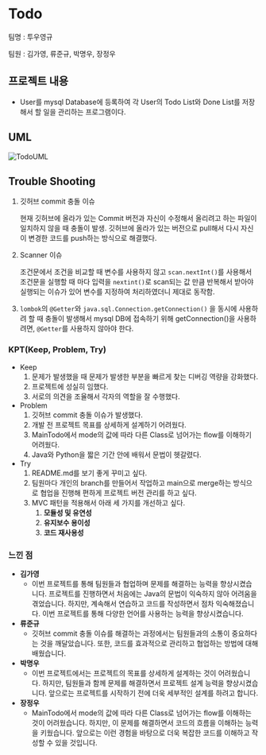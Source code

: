 # Todo

팀명 : 투우영규

팀원 : 김가영, 류준규, 박명우, 장정우

## 프로젝트 내용

- User를 mysql Database에 등록하여 각 User의 Todo List와 Done List를 저장해서 할 일을 관리하는 프로그램이다.

## UML
![TodoUML](https://github.com/JunGyuRyu/FISA_java_project/assets/88473185/398d52c9-3c6c-4fd0-8176-e7187a16cb7e)

## Trouble Shooting

1. 깃허브 commit 충돌 이슈
    
    현재 깃허브에 올라가 있는 Commit 버전과 자신이 수정해서 올리려고 하는 파일이 일치하지 않을 때 충돌이 발생. 깃허브에 올라가 있는 버전으로 pull해서 다시 자신이 변경한 코드를 push하는 방식으로 해결했다.
    
2. Scanner 이슈
    
    조건문에서 조건을 비교할 때 변수를 사용하지 않고 `scan.nextInt()`를 사용해서 조건문을 실행할 때 마다 입력을 `nextint()`로 scan되는 값 만큼 반복해서 받아야 실행되는 이슈가 있어 변수를 지정하여 처리하였더니 제대로 동작함.
    
3. `lombok`의 `@Getter`와 `java.sql.Connection.getConnection()` 을 동시에 사용하려 할 때 충돌이 발생해서 mysql DB에 접속하기 위해 getConnection()을 사용하려면, `@Getter`를 사용하지 않아야 한다.

### KPT(Keep, Problem, Try)

- Keep
    1. 문제가 발생했을 때 문제가 발생한 부분을 빠르게 찾는 디버깅 역량을 강화했다.
    2. 프로젝트에 성실히 임했다.
    3. 서로의 의견을 조율해서 각자의 역할을 잘 수행했다.
- Problem
    1. 깃허브 commit 충돌 이슈가 발생했다.
    2. 개발 전 프로젝트 목표를 상세하게 설계하기 어려웠다.
    3. MainTodo에서 mode의 값에 따라 다른 Class로 넘어가는 flow를 이해하기 어려웠다.
    4. Java와 Python을 짧은 기간 안에 배워서 문법이 헷갈렸다.
- Try
    1. README.md를 보기 좋게 꾸미고 싶다.
    2. 팀원마다 개인의 branch를 만들어서 작업하고 main으로 merge하는 방식으로 협업을 진행해 편하게 프로젝트 버전 관리를 하고 싶다.
    3. MVC 패턴을 적용해서 아래 세 가지를 개선하고 싶다.
        1. **모듈성 및 유연성**
        2. **유지보수 용이성**
        3. **코드 재사용성**

### 느낀 점

- **김가영**
    - 이번 프로젝트를 통해 팀원들과 협업하며 문제를 해결하는 능력을 향상시켰습니다. 프로젝트를 진행하면서 처음에는 Java의 문법이 익숙하지 않아 어려움을 겪었습니다. 하지만, 계속해서 연습하고 코드를 작성하면서 점차 익숙해졌습니다. 이번 프로젝트를 통해 다양한 언어를 사용하는 능력을 향상시켰습니다.
- **류준규**
    - 깃허브 commit 충돌 이슈를 해결하는 과정에서는 팀원들과의 소통이 중요하다는 것을 깨달았습니다. 또한, 코드를 효과적으로 관리하고 협업하는 방법에 대해 배웠습니다.
- **박명우**
    - 이번 프로젝트에서는 프로젝트의 목표를 상세하게 설계하는 것이 어려웠습니다. 하지만, 팀원들과 함께 문제를 해결하면서 프로젝트 설계 능력을 향상시켰습니다. 앞으로는 프로젝트를 시작하기 전에 더욱 세부적인 설계를 하려고 합니다.
- **장정우**
    - MainTodo에서 mode의 값에 따라 다른 Class로 넘어가는 flow를 이해하는 것이 어려웠습니다. 하지만, 이 문제를 해결하면서 코드의 흐름을 이해하는 능력을 키웠습니다. 앞으로는 이런 경험을 바탕으로 더욱 복잡한 코드를 이해하고 작성할 수 있을 것입니다.
